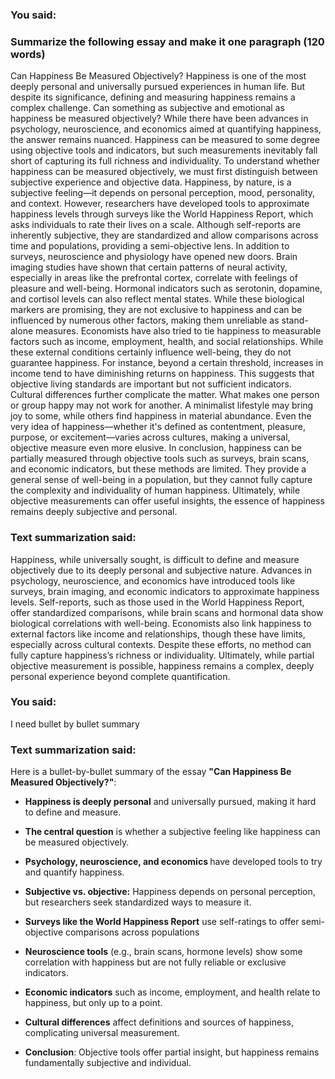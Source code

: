 ### You said:

### Summarize the following essay and make it one paragraph (120 words)

Can Happiness Be Measured Objectively? Happiness is one of the most deeply personal and universally pursued experiences in human life. But despite its significance, defining and measuring happiness remains a complex challenge. Can something as subjective and emotional as happiness be measured objectively? While there have been advances in psychology, neuroscience, and economics aimed at quantifying happiness, the answer remains nuanced. Happiness can be measured to some degree using objective tools and indicators, but such measurements inevitably fall short of capturing its full richness and individuality. To understand whether happiness can be measured objectively, we must first distinguish between subjective experience and objective data. Happiness, by nature, is a subjective feeling—it depends on personal perception, mood, personality, and context. However, researchers have developed tools to approximate happiness levels through surveys like the World Happiness Report, which asks individuals to rate their lives on a scale. Although self-reports are inherently subjective, they are standardized and allow comparisons across time and populations, providing a semi-objective lens. In addition to surveys, neuroscience and physiology have opened new doors. Brain imaging studies have shown that certain patterns of neural activity, especially in areas like the prefrontal cortex, correlate with feelings of pleasure and well-being. Hormonal indicators such as serotonin, dopamine, and cortisol levels can also reflect mental states. While these biological markers are promising, they are not exclusive to happiness and can be influenced by numerous other factors, making them unreliable as stand-alone measures. Economists have also tried to tie happiness to measurable factors such as income, employment, health, and social relationships. While these external conditions certainly influence well-being, they do not guarantee happiness. For instance, beyond a certain threshold, increases in income tend to have diminishing returns on happiness. This suggests that objective living standards are important but not sufficient indicators. Cultural differences further complicate the matter. What makes one person or group happy may not work for another. A minimalist lifestyle may bring joy to some, while others find happiness in material abundance. Even the very idea of happiness—whether it's defined as contentment, pleasure, purpose, or excitement—varies across cultures, making a universal, objective measure even more elusive. In conclusion, happiness can be partially measured through objective tools such as surveys, brain scans, and economic indicators, but these methods are limited. They provide a general sense of well-being in a population, but they cannot fully capture the complexity and individuality of human happiness. Ultimately, while objective measurements can offer useful insights, the essence of happiness remains deeply subjective and personal.

### Text summarization said:

Happiness, while universally sought, is difficult to define and measure objectively due to its deeply personal and subjective nature. Advances in psychology, neuroscience, and economics have introduced tools like surveys, brain imaging, and economic indicators to approximate happiness levels. Self-reports, such as those used in the World Happiness Report, offer standardized comparisons, while brain scans and hormonal data show biological correlations with well-being. Economists also link happiness to external factors like income and relationships, though these have limits, especially across cultural contexts. Despite these efforts, no method can fully capture happiness’s richness or individuality. Ultimately, while partial objective measurement is possible, happiness remains a complex, deeply personal experience beyond complete quantification.

### You said:

I need bullet by bullet summary

### Text summarization said:

Here is a bullet-by-bullet summary of the essay <b>"Can Happiness Be Measured Objectively?"</b>:

- <b>Happiness is deeply personal</b> and universally pursued, making it hard to define and measure.

- <b>The central question</b> is whether a subjective feeling like happiness can be measured objectively.

- <b>Psychology, neuroscience, and economics </b> have developed tools to try and quantify happiness.

- <b>Subjective vs. objective:</b> Happiness depends on personal perception, but researchers seek standardized ways to measure it.

- <b>Surveys like the World Happiness Report</b> use self-ratings to offer semi-objective comparisons across populations

- <b>Neuroscience tools</b> (e.g., brain scans, hormone levels) show some correlation with happiness but are not fully reliable or exclusive indicators.

- <b>Economic indicators</b> such as income, employment, and health relate to happiness, but only up to a point.

- <b>Cultural differences</b> affect definitions and sources of happiness, complicating universal measurement.

- <b>Conclusion</b>: Objective tools offer partial insight, but happiness remains fundamentally subjective and individual.
